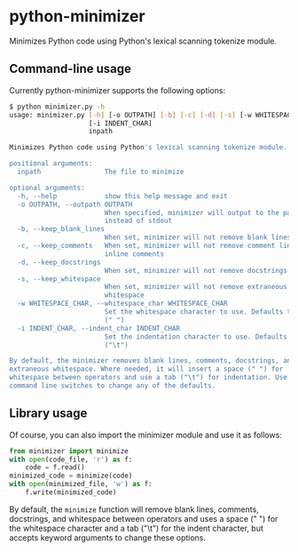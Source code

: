 # python-minimizer
Minimizes Python code using Python's lexical scanning tokenize module.
## Command-line usage
Currently python-minimizer supports the following options:
```sh
$ python minimizer.py -h
usage: minimizer.py [-h] [-o OUTPATH] [-b] [-c] [-d] [-s] [-w WHITESPACE_CHAR]
                    [-i INDENT_CHAR]
                    inpath

Minimizes Python code using Python's lexical scanning tokenize module.

positional arguments:
  inpath                The file to minimize

optional arguments:
  -h, --help            show this help message and exit
  -o OUTPATH, --outpath OUTPATH
                        When specified, minimizer will output to the path
                        instead of stdout
  -b, --keep_blank_lines
                        When set, minimizer will not remove blank lines.
  -c, --keep_comments   When set, minimizer will not remove comment lines and
                        inline comments
  -d, --keep_docstrings
                        When set, minimizer will not remove docstrings
  -s, --keep_whitespace
                        When set, minimizer will not remove extraneous
                        whitespace
  -w WHITESPACE_CHAR, --whitespace_char WHITESPACE_CHAR
                        Set the whitespace character to use. Defaults to space
                        (" ")
  -i INDENT_CHAR, --indent_char INDENT_CHAR
                        Set the indentation character to use. Defaults to tab
                        ("\t")

By default, the minimizer removes blank lines, comments, docstrings, and
extraneous whitespace. Where needed, it will insert a space (" ") for
whitespace between operators and use a tab ("\t") for indentation. Use the
command line switches to change any of the defaults.
```
## Library usage
Of course, you can also import the minimizer module and use it as follows:
```python
from minimizer import minimize
with open(code_file, 'r') as f:
    code = f.read()
minimized_code = minimize(code)
with open(minimized_file, 'w') as f:
    f.write(minimized_code)
```
By default, the ```minimize``` function will remove blank lines, comments, docstrings, and whitespace between operators and uses a space (" ") for the whitespace character and a tab ("\t") for the indent character, but accepts keyword arguments to change these options.
